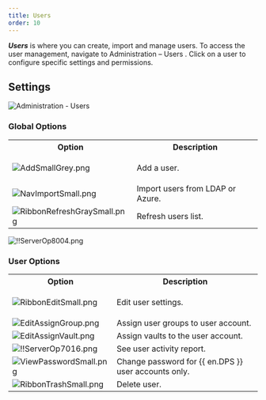 ```yaml
---
title: Users
order: 10
---
```

***Users*** is where you can create, import and manage users. To access the user management, navigate to Administration – Users . Click on a user to configure specific settings and permissions. 

## Settings 

![Administration - Users](/img/en/server/clip10340.png) 

### Global Options 

<table>
	<tr>
		<th>
Option 
		</th>
		<th>
Description 
		</th>
	</tr>
	<tr>
		<td>

![AddSmallGrey.png](/img/en/server/Icons/AddSmallGrey.png) 
		</td>
		<td>
Add a user. 
		</td>
	</tr>
	<tr>
		<td>
![NavImportSmall.png](/img/common/NavImportSmall.png) 
		</td>
		<td>
Import users from LDAP or Azure. 
		</td>
	</tr>
	<tr>
		<td>
![RibbonRefreshGraySmall.png](/img/common/RibbonRefreshGraySmall.png) 
		</td>
		<td>
Refresh users list. 
		</td>
	</tr>
</table>

![!!ServerOp8004.png](/img/en/server/ServerOp8004.png) 

### User Options 

<table>
	<tr>
		<th>
Option 
		</th>
		<th>
Description 
		</th>
	</tr>
	<tr>
		<td>

![RibbonEditSmall.png](/img/common/RibbonEditSmall.png) 
		</td>
		<td>
Edit user settings. 
		</td>
	</tr>
	<tr>
		<td>
![EditAssignGroup.png](/img/common/EditAssignGroup.png) 
		</td>
		<td>
Assign user groups to user account. 
		</td>
	</tr>
	<tr>
		<td>
![EditAssignVault.png](/img/common/EditAssignVault.png) 
		</td>
		<td>
Assign vaults to the user account. 
		</td>
	</tr>
	<tr>
		<td>
![!!ServerOp7016.png](/img/en/server/ServerOp7016.png) 
		</td>
		<td>
See user activity report. 
		</td>
	</tr>
	<tr>
		<td>
![ViewPasswordSmall.png](/img/en/server/Icons/ViewPasswordSmall.png) 
		</td>
		<td>
Change password for {{ en.DPS }} user accounts only. 
		</td>
	</tr>
	<tr>
		<td>
![RibbonTrashSmall.png](/img/common/RibbonTrashSmall.png) 
		</td>
		<td>
Delete user. 
		</td>
	</tr>
</table>



